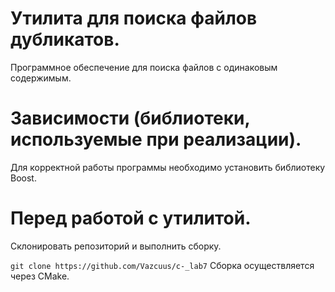 # Утилита для поиска файлов дубликатов.
Программное обеспечение для поиска файлов с одинаковым содержимым.

# Зависимости (библиотеки, используемые при реализации).
Для корректной работы программы необходимо установить библиотеку Boost.

# Перед работой с утилитой.
Склонировать репозиторий и выполнить сборку.

```git clone https://github.com/Vazcuus/c-_lab7```
Сборка осуществляется через CMake.
